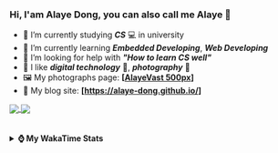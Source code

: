 ### Hi, **I'am Alaye Dong**, you can also call me **Alaye** 👋

- 📖 I’m currently studying ***CS*** 💻 in university
- 🌱 I’m currently learning ***Embedded Developing***, ***Web Developing***
- 🤔 I’m looking for help with ***"How to learn CS well"***
- 🤩 I like ***digital technology*** 📱, ***photography*** 📸
- 🖼️ My photographs page: **[[AlayeVast 500px](https://500px.com.cn/AlayeVast)]**
- 📰 My blog site: **[https://alaye-dong.github.io/]**

<!--
[![Alaye's GitHub stats](https://github-readme-stats.vercel.app/api?username=Alaye-Dong&custom_title=Alaye%20Dong`s%20GitHub%20stats&show_icons=true&rank_icon=percentile&theme=transparent&include_all_commits=true&count_private=true)](https://github.com/anuraghazra/github-readme-stats) 
[![Top Langs](https://github-readme-stats.vercel.app/api/top-langs/?username=Alaye-Dong\&layout=compact&theme=transparent)](https://github.com/anuraghazra/github-readme-stats)
-->
<a href="https://github.com/anuraghazra/github-readme-stats">
  <img height=200 align="center" src="https://github-readme-stats.vercel.app/api?username=Alaye-Dong&custom_title=Alaye%20Dong`s%20GitHub%20stats&show_icons=true&rank_icon=percentile&theme=transparent&include_all_commits=true&count_private=true" />
</a>
<a href="https://github.com/anuraghazra/convoychat">
  <img height=200 align="center" src="https://github-readme-stats.vercel.app/api/top-langs/?username=Alaye-Dong&layout=compact&theme=transparent&include_all_commits=true&count_private=true&langs_count=8&card_width=300" />
</a>

<br />
<br />

<div style="display:none"> 
  <img src="https://visitor-badge.laobi.icu/badge?page_id=Alaye-Dong.Alaye-Dong"/>
</div>
<br />

<details>	
  <summary><b> ⌚ My WakaTime Stats </b></summary>

<br />

<!--START_SECTION:waka-->
![Code Time](http://img.shields.io/badge/Code%20Time-366%20hrs%2024%20mins-blue)

![Profile Views](http://img.shields.io/badge/Profile%20Views-1-blue)

![Lines of code](https://img.shields.io/badge/From%20Hello%20World%20I%27ve%20Written-797.1%20thousand%20lines%20of%20code-blue)

**🐱 My GitHub Data** 

> 📦 84.5 kB Used in GitHub's Storage 
 > 
> 🏆 14 Contributions in the Year 2025
 > 
> 🚫 Not Opted to Hire
 > 
> 📜 20 Public Repositories 
 > 
> 🔑 4 Private Repositories 
 > 
**I'm a Night 🦉** 

```text
🌞 Morning                82 commits          ██░░░░░░░░░░░░░░░░░░░░░░░   06.54 % 
🌆 Daytime                400 commits         ████████░░░░░░░░░░░░░░░░░   31.90 % 
🌃 Evening                501 commits         ██████████░░░░░░░░░░░░░░░   39.95 % 
🌙 Night                  271 commits         █████░░░░░░░░░░░░░░░░░░░░   21.61 % 
```
📅 **I'm Most Productive on Sunday** 

```text
Monday                   215 commits         ████░░░░░░░░░░░░░░░░░░░░░   17.15 % 
Tuesday                  153 commits         ███░░░░░░░░░░░░░░░░░░░░░░   12.20 % 
Wednesday                140 commits         ███░░░░░░░░░░░░░░░░░░░░░░   11.16 % 
Thursday                 202 commits         ████░░░░░░░░░░░░░░░░░░░░░   16.11 % 
Friday                   163 commits         ███░░░░░░░░░░░░░░░░░░░░░░   13.00 % 
Saturday                 151 commits         ███░░░░░░░░░░░░░░░░░░░░░░   12.04 % 
Sunday                   230 commits         █████░░░░░░░░░░░░░░░░░░░░   18.34 % 
```


📊 **This Week I Spent My Time On** 

```text
💬 Programming Languages: 
YAML                     2 hrs 33 mins       ███████░░░░░░░░░░░░░░░░░░   27.45 % 
Astro                    1 hr 44 mins        █████░░░░░░░░░░░░░░░░░░░░   18.61 % 
Markdown                 1 hr 12 mins        ███░░░░░░░░░░░░░░░░░░░░░░   12.96 % 
JSON                     1 hr 5 mins         ███░░░░░░░░░░░░░░░░░░░░░░   11.75 % 
Git Config               50 mins             ██░░░░░░░░░░░░░░░░░░░░░░░   09.06 % 

🔥 Editors: 
VS Code                  9 hrs 20 mins       █████████████████████████   100.00 % 

🐱‍💻 Projects: 
blog-fuwari-astro        6 hrs 30 mins       █████████████████░░░░░░░░   69.76 % 
blog-astro-fuwari        2 hrs 46 mins       ███████░░░░░░░░░░░░░░░░░░   29.69 % 
blog-astro-fuwari-main   3 mins              ░░░░░░░░░░░░░░░░░░░░░░░░░   00.55 % 
```

**I Mostly Code in C** 

```text
JavaScript               3 repos             ███░░░░░░░░░░░░░░░░░░░░░░   10.71 % 
C++                      3 repos             ███░░░░░░░░░░░░░░░░░░░░░░   10.71 % 
Java                     2 repos             ██░░░░░░░░░░░░░░░░░░░░░░░   07.14 % 
CSS                      1 repo              █░░░░░░░░░░░░░░░░░░░░░░░░   03.57 % 
Vue                      1 repo              █░░░░░░░░░░░░░░░░░░░░░░░░   03.57 % 
```



**Timeline**

![Lines of Code chart](https://raw.githubusercontent.com/Alaye-Dong/Alaye-Dong/main/assets/bar_graph.png)


 Last Updated on 24/01/2025 18:44:30 UTC
<!--END_SECTION:waka-->

</details>
